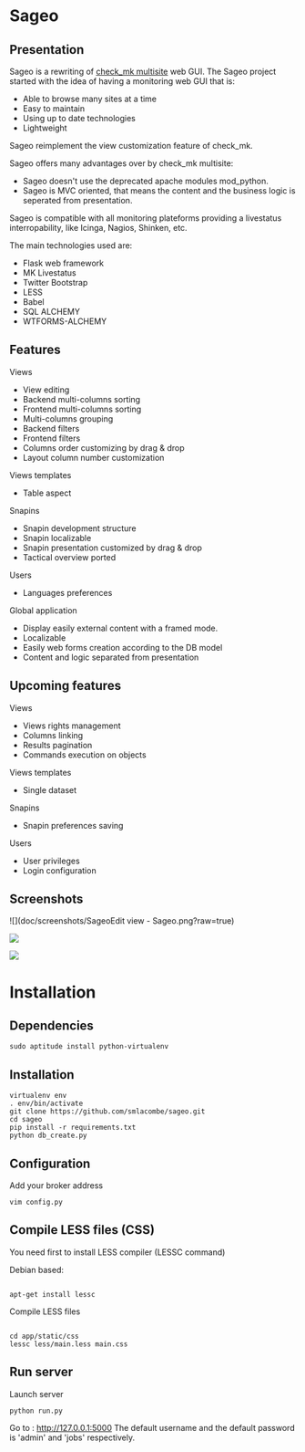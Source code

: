 Sageo
=====

Presentation
------------
Sageo is a rewriting of [check_mk multisite](http://mathias-kettner.de/checkmk_multisite.html) web GUI. The Sageo project started with the idea of having a monitoring web GUI that is: 

- Able to browse many sites at a time
- Easy to maintain 
- Using up to date technologies 
- Lightweight

Sageo reimplement the view customization feature of check_mk. 

Sageo offers many advantages over by check_mk multisite:

- Sageo doesn't use the deprecated apache modules mod_python.
- Sageo is MVC oriented, that means the content and the business logic is seperated from presentation.

Sageo is compatible with all monitoring plateforms providing a livestatus interropability, like Icinga, Nagios, Shinken, etc. 

The main technologies used are:

- Flask web framework
- MK Livestatus
- Twitter Bootstrap
- LESS
- Babel
- SQL ALCHEMY
- WTFORMS-ALCHEMY

Features
------------
Views

- View editing  
- Backend multi-columns sorting
- Frontend multi-columns sorting
- Multi-columns grouping
- Backend filters
- Frontend filters
- Columns order customizing by drag & drop
- Layout column number customization

Views templates

- Table aspect

Snapins

- Snapin development structure
- Snapin localizable
- Snapin presentation customized by drag & drop
- Tactical overview ported

Users

- Languages preferences

Global application

- Display easily external content with a framed mode.
- Localizable 
- Easily web forms creation according to the DB model
- Content and logic separated from presentation

Upcoming features
------------
Views

- Views rights management
- Columns linking
- Results pagination
- Commands execution on objects

Views templates

- Single dataset

Snapins

- Snapin preferences saving

Users

- User privileges
- Login configuration

Screenshots
------------

![](doc/screenshots/SageoEdit view - Sageo.png?raw=true)

![](doc/screenshots/Sélection_001.png?raw=true)

![](doc/screenshots/Sélection_003.png?raw=true)


# Installation

Dependencies
------------

<pre><code>sudo aptitude install python-virtualenv</code></pre>

Installation
------------

<pre><code>virtualenv env
. env/bin/activate
git clone https://github.com/smlacombe/sageo.git
cd sageo
pip install -r requirements.txt
python db_create.py
</code></pre>


Configuration
------------

Add your broker address
<pre><code>vim config.py
</code></pre>

Compile LESS files (CSS)
------------

You need first to install LESS compiler (LESSC command)

Debian based:
<pre><code>
apt-get install lessc
</pre></code>

Compile LESS files
<pre><code>
cd app/static/css
lessc less/main.less main.css
</code></pre>

Run server
------------

Launch server
<pre><code>python run.py
</code></pre>
Go to : http://127.0.0.1:5000
The default username and the default password is 'admin' and 'jobs' respectively.
